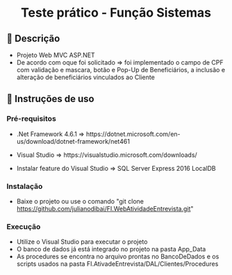 <h1 align="center"> Teste prático - Função Sistemas</h1>

## :memo: Descrição
* Projeto Web MVC ASP.NET
*  De acordo com oque foi solicitado ⇒ foi implementado o campo de CPF com validação e mascara, botão e Pop-Up de Beneficiários, a inclusão e alteração de beneficiários vinculados ao Cliente


## 🚀 Instruções de uso
### Pré-requisitos
* <p>.Net Framework 4.6.1 ⇒ https://dotnet.microsoft.com/en-us/download/dotnet-framework/net461
* <p>Visual Studio ⇒ https://visualstudio.microsoft.com/downloads/
*  Instalar feature do Visual Studio ⇒ SQL Server Express 2016 LocalDB 
### Instalação
* Baixe o projeto ou use o comando "git clone https://github.com/julianodibai/FI.WebAtividadeEntrevista.git"
### Execução
* Utilize o Visual Studio para executar o projeto
* O banco de dados já está integrado no projeto na pasta App_Data
* As procedures se encontra no arquivo prontas no BancoDeDados e os scripts usados na pasta FI.AtivadeEntrevista/DAL/Clientes/Procedures
 
